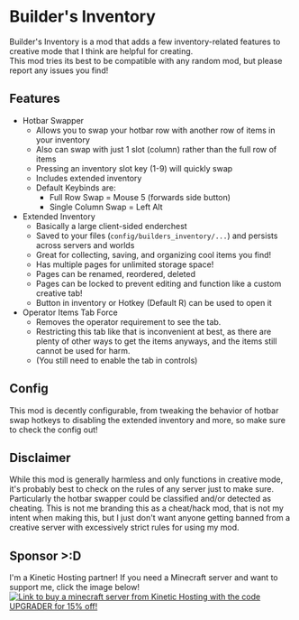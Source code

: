 Builder's Inventory
===================
Builder's Inventory is a mod that adds a few inventory-related features to creative mode that I think are helpful for creating.  
This mod tries its best to be compatible with any random mod, but please report any issues you find!

Features
--------
- Hotbar Swapper
    - Allows you to swap your hotbar row with another row of items in your inventory
    - Also can swap with just 1 slot (column) rather than the full row of items
    - Pressing an inventory slot key (1-9) will quickly swap
    - Includes extended inventory
    - Default Keybinds are:
        - Full Row Swap = Mouse 5 (forwards side button)
        - Single Column Swap = Left Alt
- Extended Inventory
    - Basically a large client-sided enderchest
    - Saved to your files (`config/builders_inventory/...`) and persists across servers and worlds
    - Great for collecting, saving, and organizing cool items you find!
    - Has multiple pages for unlimited storage space!
    - Pages can be renamed, reordered, deleted
    - Pages can be locked to prevent editing and function like a custom creative tab!
    - Button in inventory or Hotkey (Default R) can be used to open it
- Operator Items Tab Force
    - Removes the operator requirement to see the tab.
    - Restricting this tab like that is inconvenient at best, as there are plenty of other ways to get the items anyways, and the items still cannot be used for harm.
    - (You still need to enable the tab in controls)

Config
------
This mod is decently configurable, from tweaking the behavior of hotbar swap hotkeys to disabling the extended inventory and more, so make sure to check the config out!

 Disclaimer
-----------
While this mod is generally harmless and only functions in creative mode, it's probably best to check on the rules of any server just to make sure. Particularly the hotbar swapper could be classified and/or detected as cheating. This is not me branding this as a cheat/hack mod, that is not my intent when making this, but I just don't want anyone getting banned from a creative server with excessively strict rules for using my mod.

Sponsor >:D
-----------
I'm a Kinetic Hosting partner! If you need a Minecraft server and want to support me, click the image below!
[![Link to buy a minecraft server from Kinetic Hosting with the code UPGRADER for 15% off!](https://i.imgur.com/aAtNaUC.png)](https://billing.kinetichosting.net/aff.php?aff=121)